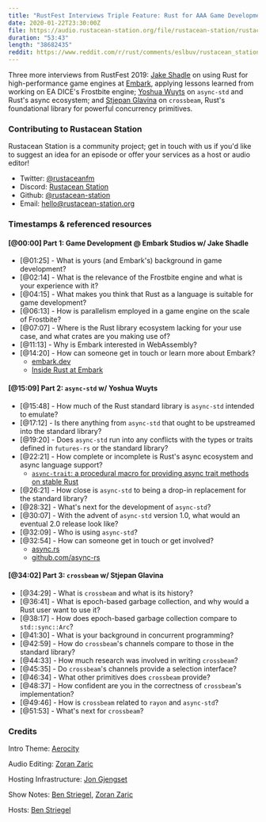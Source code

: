 ```yaml
---
title: "RustFest Interviews Triple Feature: Rust for AAA Game Development; Async Foundations with `async-std`; and Powerful Concurrency Primitives with `crossbeam`"
date: 2020-01-22T23:30:00Z
file: https://audio.rustacean-station.org/file/rustacean-station/rustacean-station-e011-rustfest-jake-yoshua-stjepan.mp3
duration: "53:43"
length: "38682435"
reddit: https://www.reddit.com/r/rust/comments/eslbuv/rustacean_station_triple_feature_rust_for_aaa/
---
```


Three more interviews from RustFest 2019: [Jake Shadle](https://twitter.com/Ca1ne) on using Rust for high-performance game engines at [Embark](https://www.embark-studios.com/), applying lessons learned from working on EA DICE's Frostbite engine; [Yoshua Wuyts](https://twitter.com/yoshuawuyts) on `async-std` and Rust's async ecosystem; and [Stjepan Glavina](https://twitter.com/stjepang) on `crossbeam`, Rust's foundational library for powerful concurrency primitives.

### Contributing to Rustacean Station

<!-- You can probably leave this as-is -->

Rustacean Station is a community project; get in touch with us if you'd like to suggest an idea for an episode or offer your services as a host or audio editor!

 - Twitter: [@rustaceanfm](https://twitter.com/rustaceanfm)
 - Discord: [Rustacean Station](https://discord.gg/cHc3Gyc)
 - Github: [@rustacean-station](https://github.com/rustacean-station/)
 - Email: [hello@rustacean-station.org](mailto:hello@rustacean-station.org)

### Timestamps & referenced resources

#### [@00:00] Part 1: Game Development @ Embark Studios w/ Jake Shadle

- [@01:25] - What is yours (and Embark's) background in game development?
- [@02:14] - What is the relevance of the Frostbite engine and what is your experience with it?
- [@04:15] - What makes you think that Rust as a language is suitable for game development?
- [@06:13] - How is parallelism employed in a game engine on the scale of Frostbite?
- [@07:07] - Where is the Rust library ecosystem lacking for your use case, and what crates are you making use of?
- [@11:13] - Why is Embark interested in WebAssembly?
- [@14:20] - How can someone get in touch or learn more about Embark?
    - [embark.dev](https://www.embark.dev/)
    - [Inside Rust at Embark](https://medium.com/embarkstudios/inside-rust-at-embark-b82c06d1d9f4)

#### [@15:09] Part 2: `async-std` w/ Yoshua Wuyts

- [@15:48] - How much of the Rust standard library is `async-std` intended to emulate?
- [@17:12] - Is there anything from `async-std` that ought to be upstreamed into the standard library?
- [@19:20] - Does `async-std` run into any conflicts with the types or traits defined in `futures-rs` or the standard library?
- [@22:21] - How complete or incomplete is Rust's async ecosystem and async language support?
    - [`async-trait`: a procedural macro for providing async trait methods on stable Rust](https://crates.io/crates/async-trait)
- [@26:21] - How close is `async-std` to being a drop-in replacement for the standard library?
- [@28:32] - What's next for the development of `async-std`?
- [@30:07] - With the advent of `async-std` version 1.0, what would an eventual 2.0 release look like?
- [@32:09] - Who is using `async-std`?
- [@32:54] - How can someone get in touch or get involved?
    - [async.rs](https://async.rs/)
    - [github.com/async-rs](https://github.com/async-rs/)

#### [@34:02] Part 3: `crossbeam` w/ Stjepan Glavina

- [@34:29] - What is `crossbeam` and what is its history?
- [@36:41] - What is epoch-based garbage collection, and why would a Rust user want to use it?
- [@38:17] - How does epoch-based garbage collection compare to `std::sync::Arc`?
- [@41:30] - What is your background in concurrent programming?
- [@42:59] - How do `crossbeam`'s channels compare to those in the standard library?
- [@44:33] - How much research was involved in writing `crossbeam`?
- [@45:35] - Do `crossbeam`'s channels provide a selection interface?
- [@46:34] - What other primitives does `crossbeam` provide?
- [@48:37] - How confident are you in the correctness of `crossbeam`'s implementation?
- [@49:46] - How is `crossbeam` related to `rayon` and `async-std`?
- [@51:53] - What's next for `crossbeam`?

### Credits

Intro Theme: [Aerocity](https://twitter.com/AerocityMusic)

Audio Editing: [Zoran Zaric](https://twitter.com/zoranzaric)

Hosting Infrastructure: [Jon Gjengset](https://twitter.com/jonhoo/)

Show Notes: [Ben Striegel](https://twitter.com/bstrie/), [Zoran Zaric](https://twitter.com/zoranzaric)

Hosts: [Ben Striegel](https://twitter.com/bstrie/)
